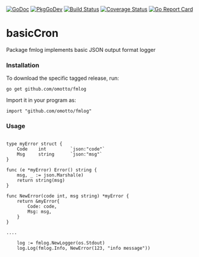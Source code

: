 [![GoDoc](http://godoc.org/github.com/omotto/fmlog?status.png)](http://godoc.org/github.com/omotto/fmlog)
[![PkgGoDev](https://pkg.go.dev/badge/github.com/omotto/fmlog)](https://pkg.go.dev/github.com/omotto/fmlog)
[![Build Status](https://travis-ci.com/omotto/fmlog.svg?branch=main)](https://travis-ci.com/omotto/fmlog)
[![Coverage Status](https://coveralls.io/repos/github/omotto/fmlog/badge.svg)](https://coveralls.io/github/omotto/fmlog)
[![Go Report Card](https://goreportcard.com/badge/github.com/omotto/fmlog)](https://goreportcard.com/report/github.com/omotto/fmlog)

# basicCron

Package fmlog implements basic JSON output format logger

### Installation

To download the specific tagged release, run:

```
go get github.com/omotto/fmlog
```

Import it in your program as:

```
import "github.com/omotto/fmlog"
```

### Usage

```

type myError struct {
	Code 	int			`json:"code"`
	Msg		string		`json:"msg"`
}

func (e *myError) Error() string {
	msg, _ := json.Marshal(e)
	return string(msg)
}

func NewError(code int, msg string) *myError {
	return &myError{
		Code: code,
		Msg: msg,
	}
}

....

    log := fmlog.NewLogger(os.Stdout)
    log.Log(fmlog.Info, NewError(123, "info message"))


```
